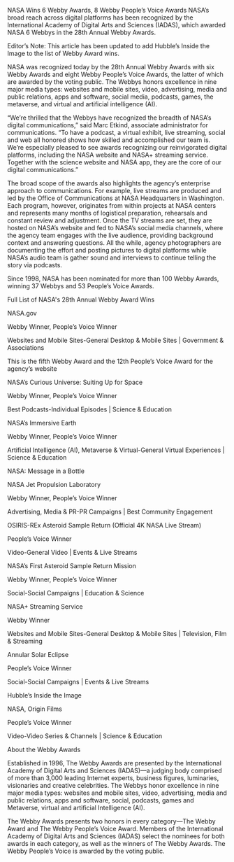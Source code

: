 NASA Wins 6 Webby Awards, 8 Webby People’s Voice Awards 
 NASA’s broad reach across digital platforms has been recognized by the International Academy of Digital Arts and Sciences (IADAS), which awarded NASA 6 Webbys in the 28th Annual Webby Awards.

Editor’s Note: This article has been updated to add Hubble’s Inside the Image to the list of Webby Award wins.

NASA was recognized today by the 28th Annual Webby Awards with six Webby Awards and eight Webby People’s Voice Awards, the latter of which are awarded by the voting public. The Webbys honors excellence in nine major media types: websites and mobile sites, video, advertising, media and public relations, apps and software, social media, podcasts, games, the metaverse, and virtual and artificial intelligence (AI).

“We’re thrilled that the Webbys have recognized the breadth of NASA’s digital communications,” said Marc Etkind, associate administrator for communications. “To have a podcast, a virtual exhibit, live streaming, social and web all honored shows how skilled and accomplished our team is. We’re especially pleased to see awards recognizing our reinvigorated digital platforms, including the NASA website and NASA+ streaming service. Together with the science website and NASA app, they are the core of our digital communications.”

The broad scope of the awards also highlights the agency’s enterprise approach to communications. For example, live streams are produced and led by the Office of Communications at NASA Headquarters in Washington. Each program, however, originates from within projects at NASA centers and represents many months of logistical preparation, rehearsals and constant review and adjustment. Once the TV streams are set, they are hosted on NASA’s website and fed to NASA’s social media channels, where the agency team engages with the live audience, providing background context and answering questions. All the while, agency photographers are documenting the effort and posting pictures to digital platforms while NASA’s audio team is gather sound and interviews to continue telling the story via podcasts.

Since 1998, NASA has been nominated for more than 100 Webby Awards, winning 37 Webbys and 53 People’s Voice Awards.

Full List of NASA's 28th Annual Webby Award Wins

NASA.gov

Webby Winner, People’s Voice Winner

Websites and Mobile Sites-General Desktop & Mobile Sites | Government & Associations

This is the fifth Webby Award and the 12th People’s Voice Award for the agency’s website

NASA’s Curious Universe: Suiting Up for Space

Webby Winner, People’s Voice Winner

Best Podcasts-Individual Episodes | Science & Education

NASA’s Immersive Earth

Webby Winner, People’s Voice Winner

Artificial Intelligence (AI), Metaverse & Virtual-General Virtual Experiences | Science & Education

NASA: Message in a Bottle

NASA Jet Propulsion Laboratory

Webby Winner, People’s Voice Winner

Advertising, Media & PR-PR Campaigns | Best Community Engagement

OSIRIS-REx Asteroid Sample Return (Official 4K NASA Live Stream)

People’s Voice Winner

Video-General Video | Events & Live Streams

NASA’s First Asteroid Sample Return Mission

Webby Winner, People’s Voice Winner

Social-Social Campaigns | Education & Science

NASA+ Streaming Service

Webby Winner

Websites and Mobile Sites-General Desktop & Mobile Sites | Television, Film & Streaming

Annular Solar Eclipse

People’s Voice Winner

Social-Social Campaigns | Events & Live Streams

Hubble’s Inside the Image

NASA, Origin Films

People’s Voice Winner

Video-Video Series & Channels | Science & Education

About the Webby Awards

Established in 1996, The Webby Awards are presented by the International Academy of Digital Arts and Sciences (IADAS)—a judging body comprised of more than 3,000 leading Internet experts, business figures, luminaries, visionaries and creative celebrities. The Webbys honor excellence in nine major media types: websites and mobile sites, video, advertising, media and public relations, apps and software, social, podcasts, games and Metaverse, virtual and artificial Intelligence (AI).

The Webby Awards presents two honors in every category—The Webby Award and The Webby People’s Voice Award. Members of the International Academy of Digital Arts and Sciences (IADAS) select the nominees for both awards in each category, as well as the winners of The Webby Awards. The Webby People’s Voice is awarded by the voting public.